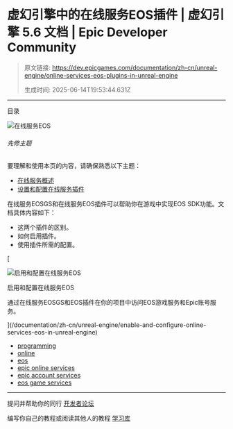 # 虚幻引擎中的在线服务EOS插件 | 虚幻引擎 5.6 文档 | Epic Developer Community

> 原文链接: https://dev.epicgames.com/documentation/zh-cn/unreal-engine/online-services-eos-plugins-in-unreal-engine
> 
> 生成时间: 2025-06-14T19:53:44.631Z

---

目录

![在线服务EOS](https://dev.epicgames.com/community/api/documentation/image/02447042-2bcd-4069-a48d-296f7171974e?resizing_type=fill&width=1920&height=335)

###### 先修主题

要理解和使用本页的内容，请确保熟悉以下主题：

-   [在线服务概述](/documentation/zh-cn/unreal-engine/overview-of-online-services-in-unreal-engine)
-   [设置和配置在线服务插件](/documentation/zh-cn/unreal-engine/setup-and-configure-the-online-services-plugins-in-unreal-engine)

在线服务EOSGS和在线服务EOS插件可以帮助你在游戏中实现EOS SDK功能。文档具体内容如下：

-   这两个插件的区别。
-   如何启用插件。
-   使用插件所需的配置。

[

![启用和配置在线服务EOS](https://d1iv7db44yhgxn.cloudfront.net/documentation/images/4832a9bd-23d0-4b2b-8c84-976dc946caa6/placeholder_topic.png)

启用和配置在线服务EOS

通过在线服务EOSGS和EOS插件在你的项目中访问EOS游戏服务和Epic账号服务。





](/documentation/zh-cn/unreal-engine/enable-and-configure-online-services-eos-in-unreal-engine)

-   [programming](https://dev.epicgames.com/community/search?query=programming)
-   [online](https://dev.epicgames.com/community/search?query=online)
-   [eos](https://dev.epicgames.com/community/search?query=eos)
-   [epic online services](https://dev.epicgames.com/community/search?query=epic%20online%20services)
-   [epic account services](https://dev.epicgames.com/community/search?query=epic%20account%20services)
-   [eos game services](https://dev.epicgames.com/community/search?query=eos%20game%20services)

* * *

提问并帮助你的同行 [开发者论坛](https://forums.unrealengine.com/categories?tag=unreal-engine)

编写你自己的教程或阅读其他人的教程 [学习库](https://dev.epicgames.com/community/unreal-engine/learning)
